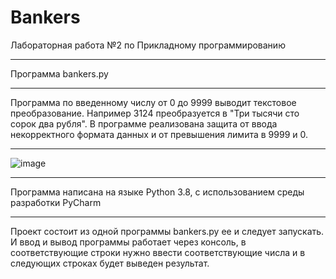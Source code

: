 # Bankers
Лабораторная работа №2 по Прикладному программированию
____
Программа bankers.py
____
Программа по введенному числу от 0 до 9999 выводит текстовое преобразование. Например 3124 преобразуется в "Три тысячи сто сорок два рубля". В программе реализована защита от ввода некорректного формата данных и от превышения лимита в 9999 и 0.
____
![image](https://user-images.githubusercontent.com/44251572/133972690-c7ee78bd-b243-4ecd-939a-3abab3811bfc.png)
____
Программа написана на языке Python 3.8, с использованием среды разработки PyCharm
____
Проект состоит из одной программы bankers.py ее и следует запускать. И ввод и вывод программы работает через консоль, в соответствующие строки нужно ввести соответствующие числа и в следующих строках будет выведен результат.
